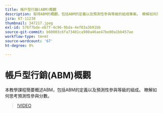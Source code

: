 ```yaml
---
title: 帳戶型行銷(ABM)概觀
description: 取得ABM的概觀，包括ABM的定義以及預測性參與等級的組成專案。 瞭解如何思考預測性參與分數。
jira: KT-11238
thumbnail: 347217.jpeg
exl-id: 576f7bde-eb7f-4c96-9bda-4ef03a3b91bb
source-git-commit: b60003c6fa73401ca980a46ae47be00a1bb457ae
workflow-type: tm+mt
source-wordcount: '67'
ht-degree: 0%

---
```


# 帳戶型行銷(ABM)概觀

本教學課程簡要概述ABM，包括ABM的定義以及預測性參與等級的組成。 瞭解如何思考預測性參與分數。

>[!VIDEO](https://video.tv.adobe.com/v/347217/?quality=12&learn=on)
